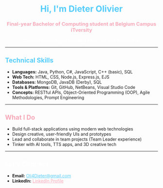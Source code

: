 <h1 align="center" style="color:#55CDFC;">Hi, I'm Dieter Olivier</h1>
<h3 align="center" style="color:#F7A8B8;">Final-year Bachelor of Computing student at Belgium Campus iTversity</h3>
<p align="center" style="color:#FFFFFF;"><b>Creative technologist blending code, art, and leadership.</b></p>

<hr>

<h2 style="color:#55CDFC;">Technical Skills</h2>
<ul>
  <li><b>Languages:</b> Java, Python, C#, JavaScript, C++ (basic), SQL</li>
  <li><b>Web Tech:</b> HTML, CSS, Node.js, Express.js, EJS</li>
  <li><b>Databases:</b> MongoDB, JavaDB (Derby), SQL</li>
  <li><b>Tools & Platforms:</b> Git, GitHub, NetBeans, Visual Studio Code</li>
  <li><b>Concepts:</b> RESTful APIs, Object-Oriented Programming (OOP), Agile Methodologies, Prompt Engineering</li>
</ul>

<hr>

<h2 style="color:#F7A8B8;">What I Do</h2>
<ul>
  <li>Build full-stack applications using modern web technologies</li>
  <li>Design creative, user-friendly UIs and prototypes</li>
  <li>Lead and collaborate in team projects (Team Leader experience)</li>
  <li>Tinker with AI tools, TTS apps, and 3D creative tech</li>
</ul>

<hr>

<h2 style="color:#FFFFFF;">Let's Connect</h2>
<ul>
  <li><b>Email:</b> <a href="mailto:Oli4Dieter@gmail.com" style="color:#55CDFC;">Oli4Dieter@gmail.com</a></li>
  <li><b>LinkedIn:</b> <a href="https://www.linkedin.com/in/dieter-olivier-0b7799162/" style="color:#F7A8B8;">LinkedIn Profile</a></li>
</ul>


